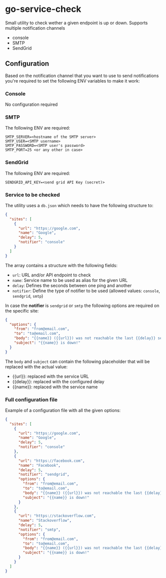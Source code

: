 # go-service-check

Small utility to check wether a given endpoint is up or down. Supports multiple notification channels

- console
- SMTP
- SendGrid

## Configuration

Based on the notification channel that you want to use to send notifications you're required to set the following ENV variables to make it work:

### Console

No configuration required

### SMTP

The following ENV are required:

```
SMTP_SERVER=<hostname of the SMTP server>
SMTP_USER=<SMTP username>
SMTP_PASSWORD=<SMTP user's password>
SMTP_PORT=25 <or any other in case>
```

### SendGrid

The following ENV are required:

```
SENDGRID_API_KEY=<send grid API Key (secret)>
```

### Service to be checked

The utility uses a `db.json` which needs to have the following structure to:

```json
{
  "sites": [
    {
      "url": "https://google.com",
      "name": "Google",
      "delay": 5,
      "notifier": "console"
    }
  ]
}
```

The array contains a structure with the following fields:

- `url`: URL and/or API endpoint to check
- `name`: Service name to be used as alias for the given URL
- `delay`: Defines the seconds between one ping and another
- `notifier`: Define the type of notifier to be used (allowed values: `console`, `sendgrid`, `smtp`)

In case the **notifier** is `sendgrid` or `smtp` the following options are required on the specific site:

```json
{
  "options": {
    "from": "from@email.com",
    "to": "to@email.com",
    "body": "{{name}} ({{url}}) was not reachable the last {{delay}} seconds!",
    "subject": "{{name}} is down!"
  }
}
```

The `body` and `subject` can contain the following placeholder that will be replaced with the actual value:

- {{url}}: replaced with the service URL
- {{delay}}: replaced with the configured delay
- {{name}}: replaced with the service name

### Full configuration file

Example of a configuration file with all the given options:

```json
{
  "sites": [
    {
      "url": "https://google.com",
      "name": "Google",
      "delay": 5,
      "notifier": "console"
    },
    {
      "url": "https://facebook.com",
      "name": "Facebook",
      "delay": 5,
      "notifier": "sendgrid",
      "options": {
        "from": "from@email.com",
        "to": "to@email.com",
        "body": "{{name}} ({{url}}) was not reachable the last {{delay}} seconds!",
        "subject": "{{name}} is down!"
      }
    },
    {
      "url": "https://stackoverflow.com",
      "name": "Stackoverflow",
      "delay": 5,
      "notifier": "smtp",
      "options": {
        "from": "from@email.com",
        "to": "to@email.com",
        "body": "{{name}} ({{url}}) was not reachable the last {{delay}} seconds!",
        "subject": "{{name}} is down!"
      }
    }
  ]
}
```
